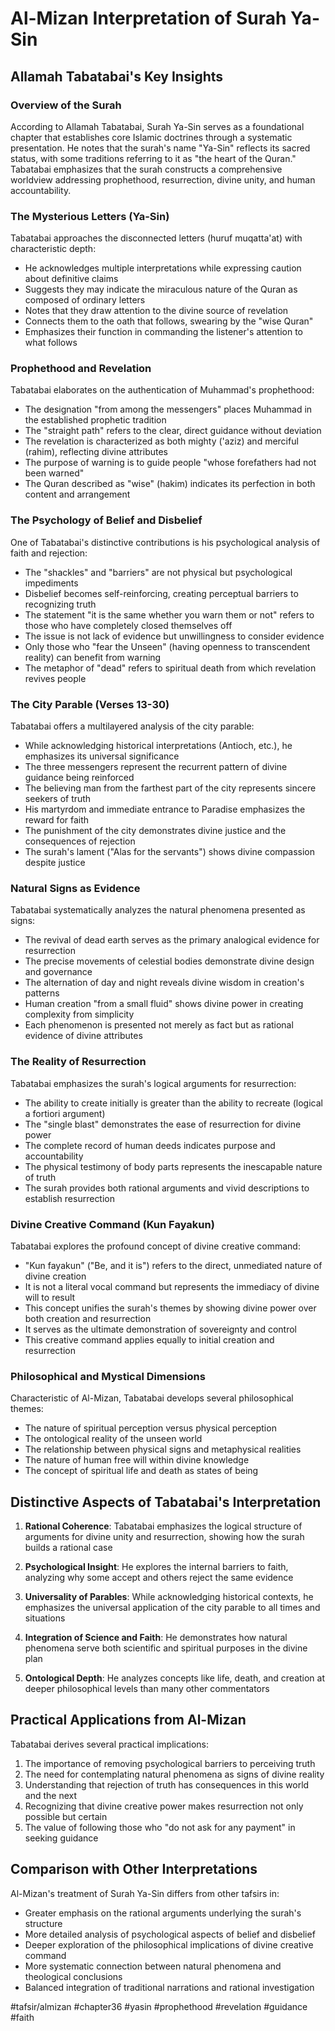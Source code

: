 # Al-Mizan Interpretation of Surah Ya-Sin

## Allamah Tabatabai's Key Insights

### Overview of the Surah
According to Allamah Tabatabai, Surah Ya-Sin serves as a foundational chapter that establishes core Islamic doctrines through a systematic presentation. He notes that the surah's name "Ya-Sin" reflects its sacred status, with some traditions referring to it as "the heart of the Quran." Tabatabai emphasizes that the surah constructs a comprehensive worldview addressing prophethood, resurrection, divine unity, and human accountability.

### The Mysterious Letters (Ya-Sin)
Tabatabai approaches the disconnected letters (huruf muqatta'at) with characteristic depth:

- He acknowledges multiple interpretations while expressing caution about definitive claims
- Suggests they may indicate the miraculous nature of the Quran as composed of ordinary letters
- Notes that they draw attention to the divine source of revelation
- Connects them to the oath that follows, swearing by the "wise Quran"
- Emphasizes their function in commanding the listener's attention to what follows

### Prophethood and Revelation
Tabatabai elaborates on the authentication of Muhammad's prophethood:

- The designation "from among the messengers" places Muhammad in the established prophetic tradition
- The "straight path" refers to the clear, direct guidance without deviation
- The revelation is characterized as both mighty ('aziz) and merciful (rahim), reflecting divine attributes
- The purpose of warning is to guide people "whose forefathers had not been warned"
- The Quran described as "wise" (hakim) indicates its perfection in both content and arrangement

### The Psychology of Belief and Disbelief
One of Tabatabai's distinctive contributions is his psychological analysis of faith and rejection:

- The "shackles" and "barriers" are not physical but psychological impediments
- Disbelief becomes self-reinforcing, creating perceptual barriers to recognizing truth
- The statement "it is the same whether you warn them or not" refers to those who have completely closed themselves off
- The issue is not lack of evidence but unwillingness to consider evidence
- Only those who "fear the Unseen" (having openness to transcendent reality) can benefit from warning
- The metaphor of "dead" refers to spiritual death from which revelation revives people

### The City Parable (Verses 13-30)
Tabatabai offers a multilayered analysis of the city parable:

- While acknowledging historical interpretations (Antioch, etc.), he emphasizes its universal significance
- The three messengers represent the recurrent pattern of divine guidance being reinforced
- The believing man from the farthest part of the city represents sincere seekers of truth
- His martyrdom and immediate entrance to Paradise emphasizes the reward for faith
- The punishment of the city demonstrates divine justice and the consequences of rejection
- The surah's lament ("Alas for the servants") shows divine compassion despite justice

### Natural Signs as Evidence
Tabatabai systematically analyzes the natural phenomena presented as signs:

- The revival of dead earth serves as the primary analogical evidence for resurrection
- The precise movements of celestial bodies demonstrate divine design and governance
- The alternation of day and night reveals divine wisdom in creation's patterns
- Human creation "from a small fluid" shows divine power in creating complexity from simplicity
- Each phenomenon is presented not merely as fact but as rational evidence of divine attributes

### The Reality of Resurrection
Tabatabai emphasizes the surah's logical arguments for resurrection:

- The ability to create initially is greater than the ability to recreate (logical a fortiori argument)
- The "single blast" demonstrates the ease of resurrection for divine power
- The complete record of human deeds indicates purpose and accountability
- The physical testimony of body parts represents the inescapable nature of truth
- The surah provides both rational arguments and vivid descriptions to establish resurrection

### Divine Creative Command (Kun Fayakun)
Tabatabai explores the profound concept of divine creative command:

- "Kun fayakun" ("Be, and it is") refers to the direct, unmediated nature of divine creation
- It is not a literal vocal command but represents the immediacy of divine will to result
- This concept unifies the surah's themes by showing divine power over both creation and resurrection
- It serves as the ultimate demonstration of sovereignty and control
- This creative command applies equally to initial creation and resurrection

### Philosophical and Mystical Dimensions
Characteristic of Al-Mizan, Tabatabai develops several philosophical themes:

- The nature of spiritual perception versus physical perception
- The ontological reality of the unseen world
- The relationship between physical signs and metaphysical realities
- The nature of human free will within divine knowledge
- The concept of spiritual life and death as states of being

## Distinctive Aspects of Tabatabai's Interpretation

1. **Rational Coherence**: Tabatabai emphasizes the logical structure of arguments for divine unity and resurrection, showing how the surah builds a rational case

2. **Psychological Insight**: He explores the internal barriers to faith, analyzing why some accept and others reject the same evidence

3. **Universality of Parables**: While acknowledging historical contexts, he emphasizes the universal application of the city parable to all times and situations

4. **Integration of Science and Faith**: He demonstrates how natural phenomena serve both scientific and spiritual purposes in the divine plan

5. **Ontological Depth**: He analyzes concepts like life, death, and creation at deeper philosophical levels than many other commentators

## Practical Applications from Al-Mizan

Tabatabai derives several practical implications:

1. The importance of removing psychological barriers to perceiving truth
2. The need for contemplating natural phenomena as signs of divine reality
3. Understanding that rejection of truth has consequences in this world and the next
4. Recognizing that divine creative power makes resurrection not only possible but certain
5. The value of following those who "do not ask for any payment" in seeking guidance

## Comparison with Other Interpretations

Al-Mizan's treatment of Surah Ya-Sin differs from other tafsirs in:

- Greater emphasis on the rational arguments underlying the surah's structure
- More detailed analysis of psychological aspects of belief and disbelief
- Deeper exploration of the philosophical implications of divine creative command
- More systematic connection between natural phenomena and theological conclusions
- Balanced integration of traditional narrations and rational investigation

#tafsir/almizan #chapter36 #yasin #prophethood #revelation #guidance #faith